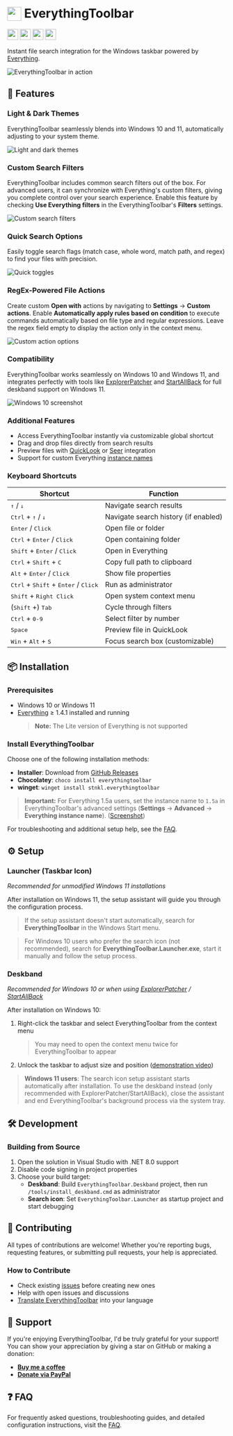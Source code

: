 # <img src="EverythingToolbar/Images/AppIcon.ico" width="32" height="32" alt="" style="vertical-align: middle;margin-top:-4px"> EverythingToolbar

<a href="https://paypal.me/rumswinkel"><img src="https://img.shields.io/static/v1?label=Donate&message=%E2%9D%A4&logo=PayPal&color=%23009cde" height="25" /></a>
<a href="https://ko-fi.com/stephanrwi"><img src="https://img.shields.io/static/v1?label=Buy%20me%20a%20coffee&message=%E2%98%95&logo=Ko-fi&color=%23FF5E5B" height="25" /></a>
<a href="https://github.com/srwi/EverythingToolbar/releases/latest"><img src="https://img.shields.io/github/downloads/srwi/EverythingToolbar/total?color=critical" height="25" /></a>
<a href="https://crowdin.com/project/everythingtoolbar"><img src="https://badges.crowdin.net/everythingtoolbar/localized.svg" height="25" /></a>

Instant file search integration for the Windows taskbar powered by [Everything](https://www.voidtools.com/).

<img src="https://raw.githubusercontent.com/srwi/EverythingToolbar/develop/.github/images/demo.gif" alt="EverythingToolbar in action">

## 🌟 Features

### Light & Dark Themes
EverythingToolbar seamlessly blends into Windows 10 and 11, automatically adjusting to your system theme.

![Light and dark themes](https://raw.githubusercontent.com/srwi/EverythingToolbar/develop/.github/images/fast.png)

### Custom Search Filters
EverythingToolbar includes common search filters out of the box. For advanced users, it can synchronize with Everything's custom filters, giving you complete control over your search experience. Enable this feature by checking **Use Everything filters** in the EverythingToolbar's **Filters** settings.

![Custom search filters](https://raw.githubusercontent.com/srwi/EverythingToolbar/develop/.github/images/flexible.png)

### Quick Search Options
Easily toggle search flags (match case, whole word, match path, and regex) to find your files with precision.

![Quick toggles](https://raw.githubusercontent.com/srwi/EverythingToolbar/develop/.github/images/on_point.png)

### RegEx-Powered File Actions
Create custom **Open with** actions by navigating to **Settings** → **Custom actions**. Enable **Automatically apply rules based on condition** to execute commands automatically based on file type and regular expressions. Leave the regex field empty to display the action only in the context menu.

![Custom action options](https://raw.githubusercontent.com/srwi/EverythingToolbar/develop/.github/images/custom_actions.png)

### Compatibility
EverythingToolbar works seamlessly on Windows 10 and Windows 11, and integrates perfectly with tools like [ExplorerPatcher](https://github.com/valinet/ExplorerPatcher) and [StartAllBack](https://www.startallback.com/) for full deskband support on Windows 11.

![Windows 10 screenshot](https://raw.githubusercontent.com/srwi/EverythingToolbar/develop/.github/images/compatible.png)

### Additional Features

- Access EverythingToolbar instantly via customizable global shortcut
- Drag and drop files directly from search results
- Preview files with [QuickLook](https://github.com/QL-Win/QuickLook) or [Seer](http://1218.io/) integration
- Support for custom Everything [instance names](https://www.voidtools.com/support/everything/multiple_instances/#named_instances)

### Keyboard Shortcuts

| Shortcut                                                           | Function                                 |
|--------------------------------------------------------------------|------------------------------------------|
| <kbd>↑</kbd> / <kbd>↓</kbd>                                        | Navigate search results                  |
| <kbd>Ctrl</kbd> + <kbd>↑</kbd> / <kbd>↓</kbd>                     | Navigate search history (if enabled)    |
| <kbd>Enter</kbd> / <kbd>Click</kbd>                                | Open file or folder                     |
| <kbd>Ctrl</kbd> + <kbd>Enter</kbd> / <kbd>Click</kbd>             | Open containing folder                   |
| <kbd>Shift</kbd> + <kbd>Enter</kbd> / <kbd>Click</kbd>            | Open in Everything                      |
| <kbd>Ctrl</kbd> + <kbd>Shift</kbd> + <kbd>C</kbd>                 | Copy full path to clipboard             |
| <kbd>Alt</kbd> + <kbd>Enter</kbd> / <kbd>Click</kbd>              | Show file properties                     |
| <kbd>Ctrl</kbd> + <kbd>Shift</kbd> + <kbd>Enter</kbd> / <kbd>Click</kbd> | Run as administrator                     |
| <kbd>Shift</kbd> + <kbd>Right Click</kbd>                         | Open system context menu                |
| (<kbd>Shift</kbd> +) <kbd>Tab</kbd>                               | Cycle through filters                    |
| <kbd>Ctrl</kbd> + <kbd>0-9</kbd>                                  | Select filter by number                  |
| <kbd>Space</kbd>                                                   | Preview file in QuickLook                |
| <kbd>Win</kbd> + <kbd>Alt</kbd> + <kbd>S</kbd>                    | Focus search box (customizable)         |

## 📦 Installation

### Prerequisites
- Windows 10 or Windows 11
- [Everything](https://www.voidtools.com) ≥ 1.4.1 installed and running
  > **Note:** The Lite version of Everything is not supported

### Install EverythingToolbar
Choose one of the following installation methods:

- **Installer**: Download from [GitHub Releases](https://github.com/srwi/EverythingToolbar/releases)
- **Chocolatey**: `choco install everythingtoolbar`
- **winget**: `winget install stnkl.everythingtoolbar`

> **Important:** For Everything 1.5a users, set the instance name to `1.5a` in EverythingToolbar's advanced settings (**Settings** → **Advanced** → **Everything instance name**). ([Screenshot](https://raw.githubusercontent.com/srwi/EverythingToolbar/develop/.github/images/named_instance.png))

For troubleshooting and additional setup help, see the [FAQ](FAQ.md).

## ⚙️ Setup

### Launcher (Taskbar Icon)
*Recommended for unmodified Windows 11 installations*

After installation on Windows 11, the setup assistant will guide you through the configuration process.

> If the setup assistant doesn't start automatically, search for **EverythingToolbar** in the Windows Start menu.

> For Windows 10 users who prefer the search icon (not recommended), search for **EverythingToolbar.Launcher.exe**, start it manually and follow the setup process.

### Deskband
*Recommended for Windows 10 or when using [ExplorerPatcher](https://github.com/valinet/ExplorerPatcher) / [StartAllBack](https://www.startallback.com/)*

After installation on Windows 10:
1. Right-click the taskbar and select EverythingToolbar from the context menu
   > You may need to open the context menu twice for EverythingToolbar to appear
2. Unlock the taskbar to adjust size and position ([demonstration video](https://raw.githubusercontent.com/srwi/EverythingToolbar/develop/.github/images/deskband_resizing_demo.gif))

> **Windows 11 users**: The search icon setup assistant starts automatically after installation. To use the deskband instead (only recommended with ExplorerPatcher/StartAllBack), close the assistant and end EverythingToolbar's background process via the system tray.

## 🛠️ Development

### Building from Source
1. Open the solution in Visual Studio with .NET 8.0 support
2. Disable code signing in project properties
3. Choose your build target:
   - **Deskband**: Build `EverythingToolbar.Deskband` project, then run `/tools/install_deskband.cmd` as administrator
   - **Search icon**: Set `EverythingToolbar.Launcher` as startup project and start debugging

## 🤝 Contributing

All types of contributions are welcome! Whether you're reporting bugs, requesting features, or submitting pull requests, your help is appreciated.

### How to Contribute
- Check existing [issues](https://github.com/srwi/EverythingToolbar/issues) before creating new ones
- Help with open issues and discussions
- [Translate EverythingToolbar](https://crowdin.com/project/everythingtoolbar) into your language

## 💖 Support

If you're enjoying EverythingToolbar, I'd be truly grateful for your support!
You can show your appreciation by giving a star on GitHub or making a donation:

- **[Buy me a coffee](https://ko-fi.com/stephanrwi)**
- **[Donate via PayPal](https://paypal.me/rumswinkel)**

## ❓ FAQ

For frequently asked questions, troubleshooting guides, and detailed configuration instructions, visit the [FAQ](https://github.com/srwi/EverythingToolbar/blob/develop/FAQ.md).
